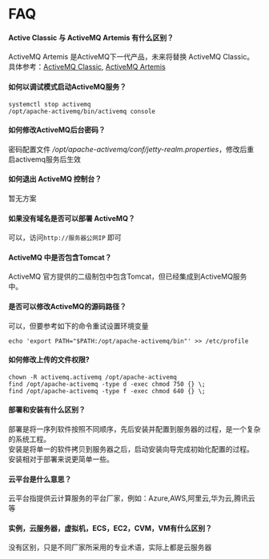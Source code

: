 # FAQ

#### Active Classic 与 ActiveMQ Artemis 有什么区别？

ActiveMQ Artemis 是ActiveMQ下一代产品，未来将替换 ActiveMQ Classic。 具体参考：[ActiveMQ Classic](https://activemq.apache.org/getting-started), [ActiveMQ Artemis](https://activemq.apache.org/components/artemis/documentation/)

#### 如何以调试模式启动ActiveMQ服务？

```
systemctl stop activemq
/opt/apache-activemq/bin/activemq console
```

#### 如何修改ActiveMQ后台密码？

密码配置文件 */opt/apache-activemq/conf/jetty-realm.properties*，修改后重启activemq服务后生效

#### 如何退出 ActiveMQ 控制台？

暂无方案

#### 如果没有域名是否可以部署 ActiveMQ？

可以，访问`http://服务器公网IP` 即可

#### ActiveMQ 中是否包含Tomcat？

ActiveMQ 官方提供的二级制包中包含Tomcat，但已经集成到ActiveMQ服务中。

#### 是否可以修改ActiveMQ的源码路径？

可以，但要参考如下的命令重试设置环境变量
```
echo 'export PATH="$PATH:/opt/apache-activemq/bin"' >> /etc/profile
```

#### 如何修改上传的文件权限?

```shell
chown -R activemq.activemq /opt/apache-activemq
find /opt/apache-activemq -type d -exec chmod 750 {} \;
find /opt/apache-activemq -type f -exec chmod 640 {} \;
```
#### 部署和安装有什么区别？

部署是将一序列软件按照不同顺序，先后安装并配置到服务器的过程，是一个复杂的系统工程。  
安装是将单一的软件拷贝到服务器之后，启动安装向导完成初始化配置的过程。  
安装相对于部署来说更简单一些。 

#### 云平台是什么意思？

云平台指提供云计算服务的平台厂家，例如：Azure,AWS,阿里云,华为云,腾讯云等

#### 实例，云服务器，虚拟机，ECS，EC2，CVM，VM有什么区别？

没有区别，只是不同厂家所采用的专业术语，实际上都是云服务器